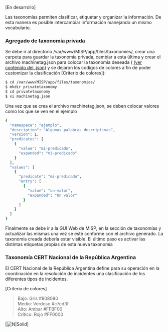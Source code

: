 [En desarrollo]

Las taxonomías permiten clasificar, etiquetar y organizar la información. De esta manera es posible intercambiar información manejando un mismo vocabulario.

### Agregado de taxonomía privada

Se debe ir al directorio /var/www/MISP/app/files/taxonomies/, crear una carpeta para guardar la taxonomia privada, cambiar a esta última y crear el archivo machinetag.json para colocar la taxonomia deseada  ( [(ver contenido del .json)](/CERT-AR-Taxonomía.json)  y se dejaron los codigos de colores a fin de poder customizar la clasificación 
[Criterio de colores]):

```sh
$ cd /var/www/MISP/app/files/taxonomies/
$ mkdir privatetaxonomy
$ cd privatetaxonomy
$ vi machinetag.json
```
Una vez que se crea el archivo machinetag.json, se deben colocar valores como los que se ven en el ejemplo

```sh
{
  "namespace": "ejemplo",
  "description": "Algunas palabras descriptivas",
  "version": 1,
  "predicates": [
    {
      "value": "mi-predicado",
      "expanded": "mi-predicado"
    }
  ],
  "values": [
    {
      "predicate": "mi-predicado",
      "entry": [
        {
          "value": "un-valor",
          "expanded": "Un valor"
        }
      ]
    }
  ]
}
```

Finalmente se debe ir a la GUI Web de MISP, en la sección de taxonomías y actualizar las mismas una vez se esté conforme con el archivo generado. La taxonomía creada debería estar visible. El último paso es activar las distintas etiquetas propias de esta nueva taxonomía

### Taxonomía CERT Nacional de la República Argentina

El CERT Nacional de la República Argentina define para su operación en la coordinación en la resolución de incidentes una clasificación de los diferentes tipos de incidentes.

[Criterio de colores]
>Bajo: Gris #808080  
>Medio: Verdoso #c7cd3f  
>Alto: Ambar #FFBF00  
>Crítico: Rojo #FF0000  
  
[![N|Solid](https://github.com/cert-ar/Red-Federal-de-Intercambio/blob/master/Taxonom%C3%ADa/Clasificacion.jpg)]

